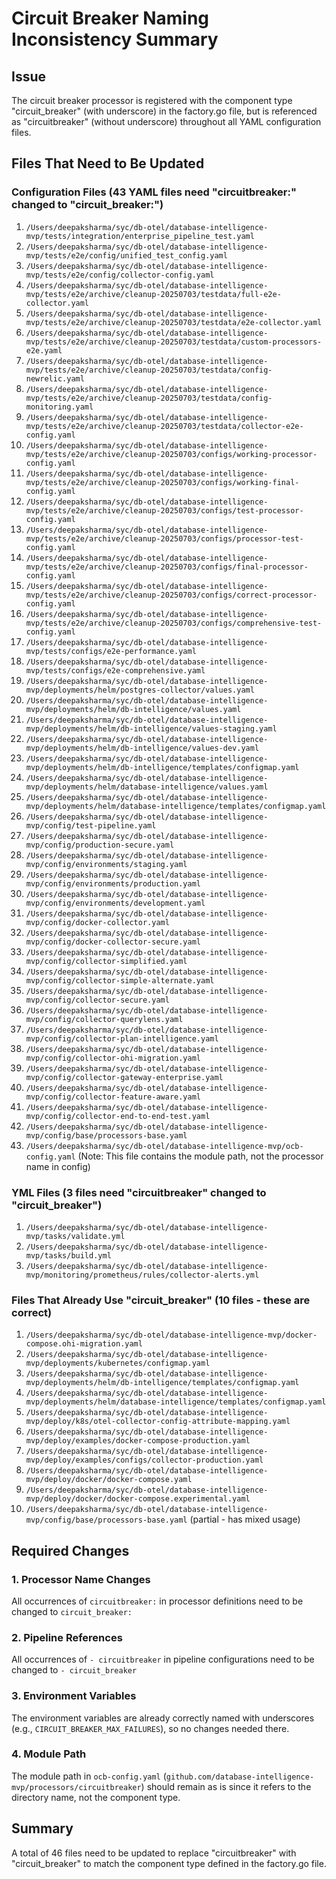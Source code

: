 # Circuit Breaker Naming Inconsistency Summary

## Issue
The circuit breaker processor is registered with the component type "circuit_breaker" (with underscore) in the factory.go file, but is referenced as "circuitbreaker" (without underscore) throughout all YAML configuration files.

## Files That Need to Be Updated

### Configuration Files (43 YAML files need "circuitbreaker:" changed to "circuit_breaker:")
1. `/Users/deepaksharma/syc/db-otel/database-intelligence-mvp/tests/integration/enterprise_pipeline_test.yaml`
2. `/Users/deepaksharma/syc/db-otel/database-intelligence-mvp/tests/e2e/config/unified_test_config.yaml`
3. `/Users/deepaksharma/syc/db-otel/database-intelligence-mvp/tests/e2e/config/collector-config.yaml`
4. `/Users/deepaksharma/syc/db-otel/database-intelligence-mvp/tests/e2e/archive/cleanup-20250703/testdata/full-e2e-collector.yaml`
5. `/Users/deepaksharma/syc/db-otel/database-intelligence-mvp/tests/e2e/archive/cleanup-20250703/testdata/e2e-collector.yaml`
6. `/Users/deepaksharma/syc/db-otel/database-intelligence-mvp/tests/e2e/archive/cleanup-20250703/testdata/custom-processors-e2e.yaml`
7. `/Users/deepaksharma/syc/db-otel/database-intelligence-mvp/tests/e2e/archive/cleanup-20250703/testdata/config-newrelic.yaml`
8. `/Users/deepaksharma/syc/db-otel/database-intelligence-mvp/tests/e2e/archive/cleanup-20250703/testdata/config-monitoring.yaml`
9. `/Users/deepaksharma/syc/db-otel/database-intelligence-mvp/tests/e2e/archive/cleanup-20250703/testdata/collector-e2e-config.yaml`
10. `/Users/deepaksharma/syc/db-otel/database-intelligence-mvp/tests/e2e/archive/cleanup-20250703/configs/working-processor-config.yaml`
11. `/Users/deepaksharma/syc/db-otel/database-intelligence-mvp/tests/e2e/archive/cleanup-20250703/configs/working-final-config.yaml`
12. `/Users/deepaksharma/syc/db-otel/database-intelligence-mvp/tests/e2e/archive/cleanup-20250703/configs/test-processor-config.yaml`
13. `/Users/deepaksharma/syc/db-otel/database-intelligence-mvp/tests/e2e/archive/cleanup-20250703/configs/processor-test-config.yaml`
14. `/Users/deepaksharma/syc/db-otel/database-intelligence-mvp/tests/e2e/archive/cleanup-20250703/configs/final-processor-config.yaml`
15. `/Users/deepaksharma/syc/db-otel/database-intelligence-mvp/tests/e2e/archive/cleanup-20250703/configs/correct-processor-config.yaml`
16. `/Users/deepaksharma/syc/db-otel/database-intelligence-mvp/tests/e2e/archive/cleanup-20250703/configs/comprehensive-test-config.yaml`
17. `/Users/deepaksharma/syc/db-otel/database-intelligence-mvp/tests/configs/e2e-performance.yaml`
18. `/Users/deepaksharma/syc/db-otel/database-intelligence-mvp/tests/configs/e2e-comprehensive.yaml`
19. `/Users/deepaksharma/syc/db-otel/database-intelligence-mvp/deployments/helm/postgres-collector/values.yaml`
20. `/Users/deepaksharma/syc/db-otel/database-intelligence-mvp/deployments/helm/db-intelligence/values.yaml`
21. `/Users/deepaksharma/syc/db-otel/database-intelligence-mvp/deployments/helm/db-intelligence/values-staging.yaml`
22. `/Users/deepaksharma/syc/db-otel/database-intelligence-mvp/deployments/helm/db-intelligence/values-dev.yaml`
23. `/Users/deepaksharma/syc/db-otel/database-intelligence-mvp/deployments/helm/db-intelligence/templates/configmap.yaml`
24. `/Users/deepaksharma/syc/db-otel/database-intelligence-mvp/deployments/helm/database-intelligence/values.yaml`
25. `/Users/deepaksharma/syc/db-otel/database-intelligence-mvp/deployments/helm/database-intelligence/templates/configmap.yaml`
26. `/Users/deepaksharma/syc/db-otel/database-intelligence-mvp/config/test-pipeline.yaml`
27. `/Users/deepaksharma/syc/db-otel/database-intelligence-mvp/config/production-secure.yaml`
28. `/Users/deepaksharma/syc/db-otel/database-intelligence-mvp/config/environments/staging.yaml`
29. `/Users/deepaksharma/syc/db-otel/database-intelligence-mvp/config/environments/production.yaml`
30. `/Users/deepaksharma/syc/db-otel/database-intelligence-mvp/config/environments/development.yaml`
31. `/Users/deepaksharma/syc/db-otel/database-intelligence-mvp/config/docker-collector.yaml`
32. `/Users/deepaksharma/syc/db-otel/database-intelligence-mvp/config/docker-collector-secure.yaml`
33. `/Users/deepaksharma/syc/db-otel/database-intelligence-mvp/config/collector-simplified.yaml`
34. `/Users/deepaksharma/syc/db-otel/database-intelligence-mvp/config/collector-simple-alternate.yaml`
35. `/Users/deepaksharma/syc/db-otel/database-intelligence-mvp/config/collector-secure.yaml`
36. `/Users/deepaksharma/syc/db-otel/database-intelligence-mvp/config/collector-querylens.yaml`
37. `/Users/deepaksharma/syc/db-otel/database-intelligence-mvp/config/collector-plan-intelligence.yaml`
38. `/Users/deepaksharma/syc/db-otel/database-intelligence-mvp/config/collector-ohi-migration.yaml`
39. `/Users/deepaksharma/syc/db-otel/database-intelligence-mvp/config/collector-gateway-enterprise.yaml`
40. `/Users/deepaksharma/syc/db-otel/database-intelligence-mvp/config/collector-feature-aware.yaml`
41. `/Users/deepaksharma/syc/db-otel/database-intelligence-mvp/config/collector-end-to-end-test.yaml`
42. `/Users/deepaksharma/syc/db-otel/database-intelligence-mvp/config/base/processors-base.yaml`
43. `/Users/deepaksharma/syc/db-otel/database-intelligence-mvp/ocb-config.yaml` (Note: This file contains the module path, not the processor name in config)

### YML Files (3 files need "circuitbreaker" changed to "circuit_breaker")
1. `/Users/deepaksharma/syc/db-otel/database-intelligence-mvp/tasks/validate.yml`
2. `/Users/deepaksharma/syc/db-otel/database-intelligence-mvp/tasks/build.yml`
3. `/Users/deepaksharma/syc/db-otel/database-intelligence-mvp/monitoring/prometheus/rules/collector-alerts.yml`

### Files That Already Use "circuit_breaker" (10 files - these are correct)
1. `/Users/deepaksharma/syc/db-otel/database-intelligence-mvp/docker-compose.ohi-migration.yaml`
2. `/Users/deepaksharma/syc/db-otel/database-intelligence-mvp/deployments/kubernetes/configmap.yaml`
3. `/Users/deepaksharma/syc/db-otel/database-intelligence-mvp/deployments/helm/db-intelligence/templates/configmap.yaml`
4. `/Users/deepaksharma/syc/db-otel/database-intelligence-mvp/deployments/helm/database-intelligence/templates/configmap.yaml`
5. `/Users/deepaksharma/syc/db-otel/database-intelligence-mvp/deploy/k8s/otel-collector-config-attribute-mapping.yaml`
6. `/Users/deepaksharma/syc/db-otel/database-intelligence-mvp/deploy/examples/docker-compose-production.yaml`
7. `/Users/deepaksharma/syc/db-otel/database-intelligence-mvp/deploy/examples/configs/collector-production.yaml`
8. `/Users/deepaksharma/syc/db-otel/database-intelligence-mvp/deploy/docker/docker-compose.yaml`
9. `/Users/deepaksharma/syc/db-otel/database-intelligence-mvp/deploy/docker/docker-compose.experimental.yaml`
10. `/Users/deepaksharma/syc/db-otel/database-intelligence-mvp/config/base/processors-base.yaml` (partial - has mixed usage)

## Required Changes

### 1. Processor Name Changes
All occurrences of `circuitbreaker:` in processor definitions need to be changed to `circuit_breaker:`

### 2. Pipeline References
All occurrences of `- circuitbreaker` in pipeline configurations need to be changed to `- circuit_breaker`

### 3. Environment Variables
The environment variables are already correctly named with underscores (e.g., `CIRCUIT_BREAKER_MAX_FAILURES`), so no changes needed there.

### 4. Module Path
The module path in `ocb-config.yaml` (`github.com/database-intelligence-mvp/processors/circuitbreaker`) should remain as is since it refers to the directory name, not the component type.

## Summary
A total of 46 files need to be updated to replace "circuitbreaker" with "circuit_breaker" to match the component type defined in the factory.go file.